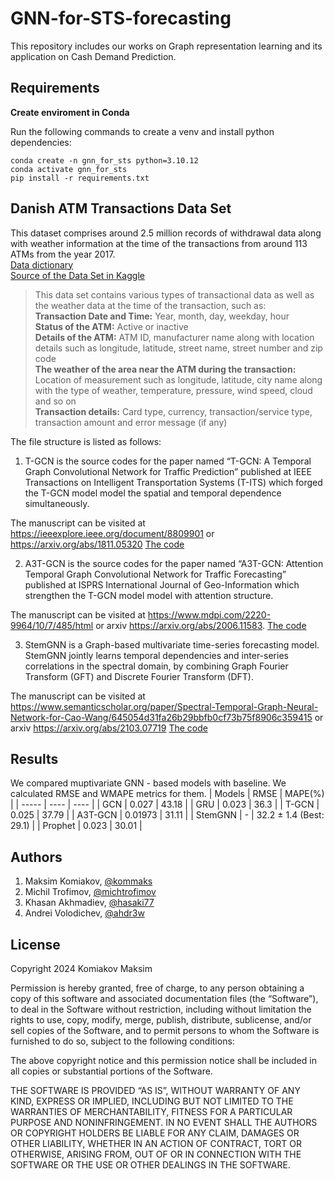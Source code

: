 # GNN-for-STS-forecasting

This repository includes our works on Graph representation learning and its application on Cash Demand Prediction.

## Requirements
**Create enviroment in Conda**

Run the following commands to create a venv and install python dependencies:
```setup
conda create -n gnn_for_sts python=3.10.12
conda activate gnn_for_sts
pip install -r requirements.txt
```

## Danish ATM Transactions Data Set
This dataset comprises around 2.5 million records of withdrawal data along with weather information at the time of the transactions from around 113 ATMs from the year 2017.     
[Data dictionary](/src/assets/RDS+Data+dictionary.pdf)  
[Source of the Data Set in Kaggle](https://www.kaggle.com/sparnord/danish-atm-transactions)  

> This data set contains various types of transactional data as well as the weather data at the time of the transaction, such as:  
**Transaction Date and Time:** Year, month, day, weekday, hour  
**Status of the ATM:** Active or inactive  
**Details of the ATM:** ATM ID, manufacturer name along with location details such as longitude, latitude, street name, street number and zip code  
**The weather of the area near the ATM during the transaction:** Location of measurement such as longitude, latitude, city name along with the type of weather, temperature, pressure, wind speed, cloud and so on  
**Transaction details:** Card type, currency, transaction/service type, transaction amount and error message (if any) 



The file structure is listed as follows:

1) T-GCN is the source codes for the paper named “T-GCN: A Temporal Graph Convolutional Network for Traffic Prediction” published at IEEE Transactions on Intelligent Transportation Systems (T-ITS) which forged the T-GCN model model the spatial and temporal dependence simultaneously.

The manuscript can be visited at https://ieeexplore.ieee.org/document/8809901 or https://arxiv.org/abs/1811.05320
[The code](https://github.com/lehaifeng/T-GCN/tree/master/T-GCN)

2) A3T-GCN is the source codes for the paper named “A3T-GCN: Attention Temporal Graph Convolutional Network for Traffic Forecasting” published at ISPRS International Journal of Geo-Information which strengthen the T-GCN model model with attention structure.

The manuscript can be visited at https://www.mdpi.com/2220-9964/10/7/485/html or arxiv https://arxiv.org/abs/2006.11583.
[The code](https://github.com/lehaifeng/T-GCN/tree/master/A3T-GCN)

3) StemGNN is a Graph-based multivariate time-series forecasting model. StemGNN jointly learns temporal dependencies and inter-series correlations in the spectral domain, by combining Graph Fourier Transform (GFT) and Discrete Fourier Transform (DFT).

The manuscript can be visited at https://www.semanticscholar.org/paper/Spectral-Temporal-Graph-Neural-Network-for-Cao-Wang/645054d31fa26b29bbfb0cf73b75f8906c359415 or arxiv https://arxiv.org/abs/2103.07719
[The code](https://github.com/microsoft/StemGNN)

## Results

We compared muptivariate GNN - based models with baseline. We calculated RMSE and WMAPE metrics for them.
| Models | RMSE | MAPE(%) |
| -----   | ---- | ---- |
| GCN | 0.027 | 43.18 |
| GRU | 0.023 | 36.3 |
| T-GCN | 0.025 | 37.79 |
| A3T-GCN | 0.01973 | 31.11 |
| StemGNN | - | 32.2 $\pm$ 1.4 (Best: 29.1) |
| Prophet | 0.023 | 30.01 |


## Authors

1. Maksim Komiakov, [@kommaks](https://github.com/kommaks)
2. Michil Trofimov, [@michtrofimov](https://github.com/michtrofimov)
3. Khasan Akhmadiev, [@hasaki77](https://github.com/hasaki77)
4. Andrei Volodichev, [@ahdr3w](https://github.com/ahdr3w)


## License

Copyright 2024 Komiakov Maksim

Permission is hereby granted, free of charge, to any person obtaining a copy of this software and associated documentation files (the “Software”), to deal in the Software without restriction, including without limitation the rights to use, copy, modify, merge, publish, distribute, sublicense, and/or sell copies of the Software, and to permit persons to whom the Software is furnished to do so, subject to the following conditions:

The above copyright notice and this permission notice shall be included in all copies or substantial portions of the Software.

THE SOFTWARE IS PROVIDED “AS IS”, WITHOUT WARRANTY OF ANY KIND, EXPRESS OR IMPLIED, INCLUDING BUT NOT LIMITED TO THE WARRANTIES OF MERCHANTABILITY, FITNESS FOR A PARTICULAR PURPOSE AND NONINFRINGEMENT. IN NO EVENT SHALL THE AUTHORS OR COPYRIGHT HOLDERS BE LIABLE FOR ANY CLAIM, DAMAGES OR OTHER LIABILITY, WHETHER IN AN ACTION OF CONTRACT, TORT OR OTHERWISE, ARISING FROM, OUT OF OR IN CONNECTION WITH THE SOFTWARE OR THE USE OR OTHER DEALINGS IN THE SOFTWARE.

